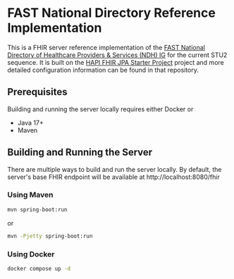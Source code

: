 # FAST National Directory Reference Implementation

This is a FHIR server reference implementation of the [FAST National Directory of Healthcare Providers & Services (NDH) IG](https://build.fhir.org/ig/HL7/fhir-us-ndh/) for the current STU2 sequence.  It is built on the [HAPI FHIR JPA Starter Project](https://github.com/hapifhir/hapi-fhir-jpaserver-starter) project and more detailed configuration information can be found in that repository.

## Prerequisites
Building and running the server locally requires either Docker or
- Java 17+
- Maven

## Building and Running the Server

There are multiple ways to build and run the server locally.  By default, the server's base FHIR endpoint will be available at http://localhost:8080/fhir

### Using Maven


```bash
mvn spring-boot:run
```
or
```bash
mvn -Pjetty spring-boot:run
```

### Using Docker

```bash
docker compose up -d
```
